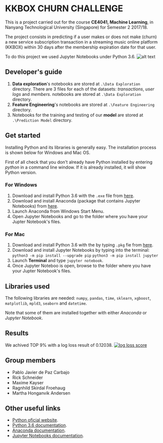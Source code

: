 # KKBOX CHURN CHALLENGE

This is a project carried out for the course **CE4041, Machine Learning**, in Nanyang Technological University (Singapore) for Semester 2 2017/18.

The project consists in predicting if a user makes or does not make (churn) a new service subscription transaction in a streaming music online platform (KKBOX) within 30 days after the membership expiration date for that user.

To do this project we used Jupyter Notebooks under Python 3.6.
![alt text](https://www.python.org/static/community_logos/python-logo-inkscape.svg)

## Developer's guide

 1. **Data exploration**'s notebooks are stored at `.\Data Exploration` directory. There are 3 files for each of the datasets: _transactions_, _user logs_ and _members_. notebooks are stored at `.\Data Exploration` directory.
 2. **Feature Engineering**'s notebooks are stored at `.\Feature Engineering` directory. 
 3. Notebooks for the training and testing of our **model** are stored at `.\Prediction Model` directory. 

## Get started
Installing Python and its libraries is generally easy. The installation process is shown below for Windows and Mac OS.

First of all check that you don't already have Python installed by entering _python_ in a command line window. If it is already installed, it will show Python version.

### For Windows

 1. Download and install Python 3.6 with the `.exe` file from [here](https://www.python.org/downloads/windows/).
 2. Download and install Anaconda (package that contains Jupyter Notebooks) from [here](https://www.anaconda.com/download/#windows).
 3. Launch Anaconda from Windows Start Menu.
 4. Open Jupyter Notebooks and go to the folder where you have your Jupter Notebook's files.
 
### For Mac

 1. Download and install Python 3.6 with the by typing `.pkg` fie from [here](https://www.python.org/downloads/mac-osx/).
 2. Download and install Jupyter Notebooks by typing into the terminal:
    `python3 -m pip install --upgrade pip`
    `python3 -m pip install jupyter`
 3. Launch **Terminal** and type `jupyter notebook`.
 4. Once Jupyter Noteboo is open, browse to the folder where you have your Jupter Notebook's files.
 
## Libraries used
The following libraries are needed: `numpy`, `pandas`, `time`, `sklearn`, `xgboost`, `matplotlib`, `mpld3`, `seaborn` and `datetime`.

Note that some of them are installed together with either _Anaconda_ or _Jupyter Notebook_.

## Results
We achived TOP 9% with a log loss result of 0.12038.
<a href="https://ibb.co/dcwXZH"><img src="https://thumb.ibb.co/dcwXZH/log_loss_score.png" alt="log loss score" border="0" /></a>

## Group members

 - Pablo Javier de Paz Carbajo
 - Rick Schneider
 - Maxime Kayser
 - Ragnhild Skirdal Froehaug
 - Martha Honganvik Andersen

## Other useful links

 - [Python oficial website](https://www.python.org/).
 - [Python 3.6 documentation](https://docs.python.org/3/).
 - [Anaconda documentation](https://docs.anaconda.com/anaconda/).
 - [Jupyter Notebooks documentation](http://jupyter.org/install).
